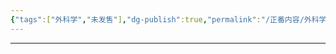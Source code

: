 ```yaml
---
{"tags":["外科学","未发售"],"dg-publish":true,"permalink":"/正番内容/外科学/Episode 06. 普外科/慢性胆囊炎/","dgPassFrontmatter":true}
---
```


---